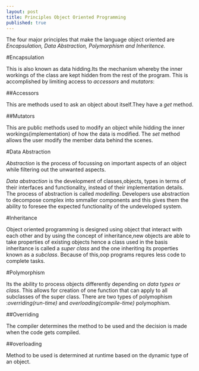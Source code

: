 ```yaml
---
layout: post
title: Principles Object Oriented Programming
published: true
---
```


The four major principles that make the language object oriented are _Encapsulation, Data Abstraction,
Polymorphism and Inheritence._


#Encapsulation


This is also known as data hidding.Its the mechanism whereby the inner workings of the class are kept hidden from the rest of the program.
This is accomplished by limiting access to *accessors* and *mutators*:

##Accessors

This are methods used to ask an object about itself.They have a _get_ method.

##Mutators

This are public methods used to modify an object while hidding the inner workings(implementation) of how the data is modified.
The _set_ method allows the user  modify the member data behind the scenes.

#Data Abstraction

*Abstraction* is the process of focussing on important aspects of an object while filtering out the unwanted aspects.

*Data abstraction* is the development of classes,objects, types in terms of their interfaces and functionality, instead
of their implementation details.
The process of abstraction is called _modelling_.
Developers use abstraction to decompose complex into smmaller components and this gives them the ability to foresee the expected functionality of the undeveloped system.

#Inheritance

Object oriented programming is designed using object that interact with each other and by using the concept of inheritance,new objects are able to take properties of existing objects hence a class used in the basis inheritance is called a _super class_ and the one inheriting its properties known as a _subclass_. Because of this,oop programs requres less code to complete tasks.

#Polymorphism

Its the ability to process objects differently depending on _data types or class_. This allows for creation of one function that can apply to all subclasses of the super class.
There are two types of polymophism :*overriding(run-time)* and *overloading(compile-time)* polymophism.

##Overriding

The compiler determines the method to be used and the decision is made when the code gets compiled.

##overloading

Method to be used is determined at runtime based on the dynamic type of an object.



